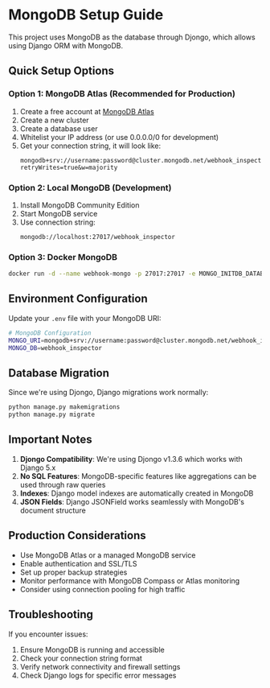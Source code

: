 # MongoDB Setup Guide

This project uses MongoDB as the database through Djongo, which allows using Django ORM with MongoDB.

## Quick Setup Options

### Option 1: MongoDB Atlas (Recommended for Production)

1. Create a free account at [MongoDB Atlas](https://www.mongodb.com/atlas)
2. Create a new cluster
3. Create a database user
4. Whitelist your IP address (or use 0.0.0.0/0 for development)
5. Get your connection string, it will look like:
   ```
   mongodb+srv://username:password@cluster.mongodb.net/webhook_inspector?retryWrites=true&w=majority
   ```

### Option 2: Local MongoDB (Development)

1. Install MongoDB Community Edition
2. Start MongoDB service
3. Use connection string:
   ```
   mongodb://localhost:27017/webhook_inspector
   ```

### Option 3: Docker MongoDB

```bash
docker run -d --name webhook-mongo -p 27017:27017 -e MONGO_INITDB_DATABASE=webhook_inspector mongo:latest
```

## Environment Configuration

Update your `.env` file with your MongoDB URI:

```bash
# MongoDB Configuration
MONGO_URI=mongodb+srv://username:password@cluster.mongodb.net/webhook_inspector?retryWrites=true&w=majority
MONGO_DB=webhook_inspector
```

## Database Migration

Since we're using Djongo, Django migrations work normally:

```bash
python manage.py makemigrations
python manage.py migrate
```

## Important Notes

1. **Djongo Compatibility**: We're using Djongo v1.3.6 which works with Django 5.x
2. **No SQL Features**: MongoDB-specific features like aggregations can be used through raw queries
3. **Indexes**: Django model indexes are automatically created in MongoDB
4. **JSON Fields**: Django JSONField works seamlessly with MongoDB's document structure

## Production Considerations

- Use MongoDB Atlas or a managed MongoDB service
- Enable authentication and SSL/TLS
- Set up proper backup strategies
- Monitor performance with MongoDB Compass or Atlas monitoring
- Consider using connection pooling for high traffic

## Troubleshooting

If you encounter issues:

1. Ensure MongoDB is running and accessible
2. Check your connection string format
3. Verify network connectivity and firewall settings
4. Check Django logs for specific error messages
